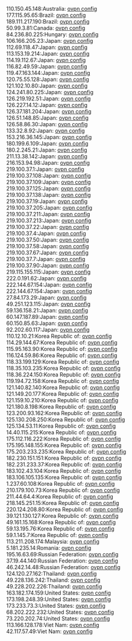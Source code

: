 110.150.45.148:Australia: [ovpn config](vpn/110_150_45_148.ovpn)  
177.115.95.65:Brazil: [ovpn config](vpn/177_115_95_65.ovpn)  
189.111.217.190:Brazil: [ovpn config](vpn/189_111_217_190.ovpn)  
50.99.3.81:Canada: [ovpn config](vpn/50_99_3_81.ovpn)  
84.236.80.225:Hungary: [ovpn config](vpn/84_236_80_225.ovpn)  
106.166.205.23:Japan: [ovpn config](vpn/106_166_205_23.ovpn)  
112.69.118.47:Japan: [ovpn config](vpn/112_69_118_47.ovpn)  
113.153.19.214:Japan: [ovpn config](vpn/113_153_19_214.ovpn)  
114.19.112.67:Japan: [ovpn config](vpn/114_19_112_67.ovpn)  
116.82.49.59:Japan: [ovpn config](vpn/116_82_49_59.ovpn)  
119.47.163.144:Japan: [ovpn config](vpn/119_47_163_144.ovpn)  
120.75.55.128:Japan: [ovpn config](vpn/120_75_55_128.ovpn)  
121.102.10.80:Japan: [ovpn config](vpn/121_102_10_80.ovpn)  
124.241.80.225:Japan: [ovpn config](vpn/124_241_80_225.ovpn)  
126.219.192.51:Japan: [ovpn config](vpn/126_219_192_51.ovpn)  
126.227.14.12:Japan: [ovpn config](vpn/126_227_14_12.ovpn)  
126.37.181.204:Japan: [ovpn config](vpn/126_37_181_204.ovpn)  
126.51.148.85:Japan: [ovpn config](vpn/126_51_148_85.ovpn)  
126.58.86.30:Japan: [ovpn config](vpn/126_58_86_30.ovpn)  
133.32.8.92:Japan: [ovpn config](vpn/133_32_8_92.ovpn)  
153.216.36.145:Japan: [ovpn config](vpn/153_216_36_145.ovpn)  
180.199.6.109:Japan: [ovpn config](vpn/180_199_6_109.ovpn)  
180.2.245.21:Japan: [ovpn config](vpn/180_2_245_21.ovpn)  
211.13.38.142:Japan: [ovpn config](vpn/211_13_38_142.ovpn)  
216.153.94.98:Japan: [ovpn config](vpn/216_153_94_98.ovpn)  
219.100.37.1:Japan: [ovpn config](vpn/219_100_37_1.ovpn)  
219.100.37.108:Japan: [ovpn config](vpn/219_100_37_108.ovpn)  
219.100.37.109:Japan: [ovpn config](vpn/219_100_37_109.ovpn)  
219.100.37.125:Japan: [ovpn config](vpn/219_100_37_125.ovpn)  
219.100.37.138:Japan: [ovpn config](vpn/219_100_37_138.ovpn)  
219.100.37.19:Japan: [ovpn config](vpn/219_100_37_19.ovpn)  
219.100.37.205:Japan: [ovpn config](vpn/219_100_37_205.ovpn)  
219.100.37.211:Japan: [ovpn config](vpn/219_100_37_211.ovpn)  
219.100.37.213:Japan: [ovpn config](vpn/219_100_37_213.ovpn)  
219.100.37.22:Japan: [ovpn config](vpn/219_100_37_22.ovpn)  
219.100.37.4:Japan: [ovpn config](vpn/219_100_37_4.ovpn)  
219.100.37.50:Japan: [ovpn config](vpn/219_100_37_50.ovpn)  
219.100.37.58:Japan: [ovpn config](vpn/219_100_37_58.ovpn)  
219.100.37.67:Japan: [ovpn config](vpn/219_100_37_67.ovpn)  
219.100.37.7:Japan: [ovpn config](vpn/219_100_37_7.ovpn)  
219.100.37.90:Japan: [ovpn config](vpn/219_100_37_90.ovpn)  
219.115.155.115:Japan: [ovpn config](vpn/219_115_155_115.ovpn)  
222.0.191.62:Japan: [ovpn config](vpn/222_0_191_62.ovpn)  
222.144.67.154:Japan: [ovpn config](vpn/222_144_67_154.ovpn)  
222.144.67.154:Japan: [ovpn config](vpn/222_144_67_154.ovpn)  
27.84.173.29:Japan: [ovpn config](vpn/27_84_173_29.ovpn)  
49.251.123.115:Japan: [ovpn config](vpn/49_251_123_115.ovpn)  
59.136.158.21:Japan: [ovpn config](vpn/59_136_158_21.ovpn)  
60.147.187.89:Japan: [ovpn config](vpn/60_147_187_89.ovpn)  
60.150.85.63:Japan: [ovpn config](vpn/60_150_85_63.ovpn)  
92.202.60.117:Japan: [ovpn config](vpn/92_202_60_117.ovpn)  
110.12.10.21:Korea Republic of: [ovpn config](vpn/110_12_10_21.ovpn)  
114.29.144.67:Korea Republic of: [ovpn config](vpn/114_29_144_67.ovpn)  
115.95.163.90:Korea Republic of: [ovpn config](vpn/115_95_163_90.ovpn)  
116.124.59.86:Korea Republic of: [ovpn config](vpn/116_124_59_86.ovpn)  
118.33.199.129:Korea Republic of: [ovpn config](vpn/118_33_199_129.ovpn)  
118.35.103.235:Korea Republic of: [ovpn config](vpn/118_35_103_235.ovpn)  
118.36.224.150:Korea Republic of: [ovpn config](vpn/118_36_224_150.ovpn)  
119.194.72.158:Korea Republic of: [ovpn config](vpn/119_194_72_158.ovpn)  
121.140.82.140:Korea Republic of: [ovpn config](vpn/121_140_82_140.ovpn)  
121.149.20.177:Korea Republic of: [ovpn config](vpn/121_149_20_177.ovpn)  
121.159.10.210:Korea Republic of: [ovpn config](vpn/121_159_10_210.ovpn)  
121.180.8.198:Korea Republic of: [ovpn config](vpn/121_180_8_198.ovpn)  
123.200.93.162:Korea Republic of: [ovpn config](vpn/123_200_93_162.ovpn)  
125.130.208.250:Korea Republic of: [ovpn config](vpn/125_130_208_250.ovpn)  
125.134.53.11:Korea Republic of: [ovpn config](vpn/125_134_53_11.ovpn)  
14.40.115.215:Korea Republic of: [ovpn config](vpn/14_40_115_215.ovpn)  
175.112.116.222:Korea Republic of: [ovpn config](vpn/175_112_116_222.ovpn)  
175.195.148.155:Korea Republic of: [ovpn config](vpn/175_195_148_155.ovpn)  
175.203.233.235:Korea Republic of: [ovpn config](vpn/175_203_233_235.ovpn)  
182.230.151.151:Korea Republic of: [ovpn config](vpn/182_230_151_151.ovpn)  
182.231.233.37:Korea Republic of: [ovpn config](vpn/182_231_233_37.ovpn)  
183.102.43.104:Korea Republic of: [ovpn config](vpn/183_102_43_104.ovpn)  
183.106.105.135:Korea Republic of: [ovpn config](vpn/183_106_105_135.ovpn)  
1.237.60.108:Korea Republic of: [ovpn config](vpn/1_237_60_108.ovpn)  
210.179.100.73:Korea Republic of: [ovpn config](vpn/210_179_100_73.ovpn)  
211.44.64.4:Korea Republic of: [ovpn config](vpn/211_44_64_4.ovpn)  
218.145.251.15:Korea Republic of: [ovpn config](vpn/218_145_251_15.ovpn)  
220.124.208.80:Korea Republic of: [ovpn config](vpn/220_124_208_80.ovpn)  
39.121.130.127:Korea Republic of: [ovpn config](vpn/39_121_130_127.ovpn)  
49.161.15.168:Korea Republic of: [ovpn config](vpn/49_161_15_168.ovpn)  
59.13.195.76:Korea Republic of: [ovpn config](vpn/59_13_195_76.ovpn)  
59.1.145.7:Korea Republic of: [ovpn config](vpn/59_1_145_7.ovpn)  
113.211.208.174:Malaysia: [ovpn config](vpn/113_211_208_174.ovpn)  
5.181.235.14:Romania: [ovpn config](vpn/5_181_235_14.ovpn)  
195.16.63.69:Russian Federation: [ovpn config](vpn/195_16_63_69.ovpn)  
37.19.44.140:Russian Federation: [ovpn config](vpn/37_19_44_140.ovpn)  
46.242.14.48:Russian Federation: [ovpn config](vpn/46_242_14_48.ovpn)  
124.120.27.162:Thailand: [ovpn config](vpn/124_120_27_162.ovpn)  
49.228.136.242:Thailand: [ovpn config](vpn/49_228_136_242.ovpn)  
49.228.202.226:Thailand: [ovpn config](vpn/49_228_202_226.ovpn)  
163.182.174.159:United States: [ovpn config](vpn/163_182_174_159.ovpn)  
173.198.248.39:United States: [ovpn config](vpn/173_198_248_39.ovpn)  
173.233.73.3:United States: [ovpn config](vpn/173_233_73_3.ovpn)  
68.202.222.232:United States: [ovpn config](vpn/68_202_222_232.ovpn)  
73.220.202.74:United States: [ovpn config](vpn/73_220_202_74.ovpn)  
113.166.128.178:Viet Nam: [ovpn config](vpn/113_166_128_178.ovpn)  
42.117.57.49:Viet Nam: [ovpn config](vpn/42_117_57_49.ovpn)  
